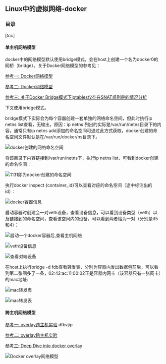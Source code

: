 ## Linux中的虚拟网络-docker

### 目录

[toc]

#### 单主机网络模型

docker中的网络模型默认使用bridge模式，会在host上创建一个名为docker0的网桥（bridge），关于Docker网络模型的参考见：

[参考一: Docker网络模型](https://zhuanlan.zhihu.com/p/98788162)

[参考二: Docker网络模型](https://www.jianshu.com/p/a14ebdc37386)

[参考三: 关于Docker Bridge模式下iptables仅存在SNAT规则是的情况分析](https://zhuanlan.zhihu.com/p/60172686)

下文使用bridge模式。

bridge模式下实际会为每个容器创建一套单独的网络命名空间，但此时执行ip netns list查看，无输出，原因：ip netns 列出的实际是/var/run/netns目录下的内容，通常只有ip netns add添加的命名空间可通过此方式获取，docker创建的命名空间文件默认是在/var/run/docker/ns目录下。

![docker创建的网络命名空间](https://raw.githubusercontent.com/Abug0/Typora-Pics/master/pics/Typora20200816084243.png)

将该目录下内容链接到/var/run/netns下，执行ip netns list，可看到docker创建的命名空间：

![1131即为docker创建的命名空间](https://raw.githubusercontent.com/Abug0/Typora-Pics/master/pics/Typora20200816084253.png)

执行docker inspect {container_id}可以查看对应的命名空间（途中标注出的id）：

![docker容器信息](https://raw.githubusercontent.com/Abug0/Typora-Pics/master/pics/Typora20200816084257.png)



启动容器时创建会一对veth设备，查看设备信息，可以看到设备类型（veth）以及链接到的命名空间，查看该空间内的设备，可以看到两者恰为一对（分别是if5和4）：

![启动一个docker容器后,查看主机网络](https://raw.githubusercontent.com/Abug0/Typora-Pics/master/pics/Typora20200816084301.png)

![veth设备信息](https://raw.githubusercontent.com/Abug0/Typora-Pics/master/pics/Typora20200816084307.png)

![查看对端设备](https://raw.githubusercontent.com/Abug0/Typora-Pics/master/pics/Typora20200816084313.png)

在host上执行bridge -d fdb查看转发表，分别为容器内发出数据包前后，可以看到第二张图多了一条，02:42:ac:11:00:02正是容器内网卡（该容器只有一张网卡）的mac地址:

![mac转发表](https://raw.githubusercontent.com/Abug0/Typora-Pics/master/pics/Typora20200816084330.png)

![mac转发表](https://raw.githubusercontent.com/Abug0/Typora-Pics/master/pics/Typora20200816084334.png)



#### 跨主机网络模型

[参考一: overlay跨主机实验](https://www.infoq.cn/article/9vfPPfZPrXLM4ssLlxSR) dfbvjip

[参考二: overlay跨主机实验](https://juejin.im/post/6844904057211994120)

[参考三: Deep Dive into docker overlay](https://www.jianshu.com/p/3b9389084701?utm_campaign=maleskine&utm_content=note&utm_medium=seo_notes&utm_source=recommendation)

![Docker overlay网络模型](https://raw.githubusercontent.com/Abug0/Typora-Pics/master/pics/Typora20200816224647.png)